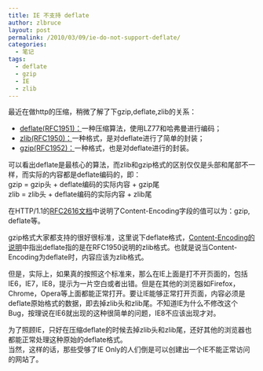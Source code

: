 ```yaml
---
title: IE 不支持 deflate
author: zlbruce
layout: post
permalink: /2010/03/09/ie-do-not-support-deflate/
categories:
  - 笔记
tags:
  - deflate
  - gzip
  - IE
  - zlib
---
```

最近在做http的压缩，稍微了解了下gzip,deflate,zlib的关系：

  * [deflate(RFC1951)：][1]一种压缩算法，使用LZ77和哈弗曼进行编码；
  * [zlib(RFC1950)：][2]一种格式，是对deflate进行了简单的封装；
  * [gzip(RFC1952)：][3]一种格式，也是对deflate进行的封装。

可以看出deflate是最核心的算法，而zlib和gzip格式的区别仅仅是头部和尾部不一样，而实际的内容都是deflate编码的，即：  
gzip = gzip头 + deflate编码的实际内容 + gzip尾  
zlib = zlib头 + deflate编码的实际内容 + zlib尾

在HTTP/1.1的[RFC2616文档][4]中说明了Content-Encoding字段的值可以为：gzip, deflate等。

gzip格式大家都支持的很好很标准，这里说下deflate格式，[Content-Encoding的说明][5]中指出deflate指的是在RFC1950说明的zlib格式。也就是说当Content-Encoding为deflate时，内容应该为zlib格式。

但是，实际上，如果真的按照这个标准来，那么在IE上面是打不开页面的，包括IE6，IE7，IE8，提示为一片空白或者出错。但是在其他的浏览器如Firefox，Chrome，Opera等上面都能正常打开。要让IE能够正常打开页面，内容必须是deflate原始格式的数据，即去掉zlib头和zlib尾。不知道IE为什么不修改这个Bug，按理说在IE6就出现的这种很简单的问题，IE8不应该出现才对。

为了照顾IE，只好在压缩deflate的时候去掉zlib头和zlib尾，还好其他的浏览器也都能正常处理这种原始的deflate格式。  
当然，这样的话，那些受够了IE Only的人们倒是可以创建出一个IE不能正常访问的网站了。

 [1]: http://www.ietf.org/rfc/rfc1951.txt "deflate"
 [2]: http://www.ietf.org/rfc/rfc1950.txt "zlib"
 [3]: http://www.ietf.org/rfc/rfc1952.txt "gzip"
 [4]: http://www.w3.org/Protocols/rfc2616/rfc2616.html "HTTP 1.1"
 [5]: http://www.w3.org/Protocols/rfc2616/rfc2616-sec3.html#sec3.5 "Content-Encoding"